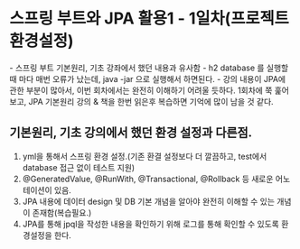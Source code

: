 <h1>스프링 부트와 JPA 활용1 - 1일차(프로젝트 환경설정) </h1>
- 스프링 부트 기본원리, 기초 강좌에서 했던 내용과 유사함
- h2 database 를 실행할때 마다 매번 오류가 났는데, java -jar 으로 실행해서 하면된다.
- 강의 내용이 JPA에 관한 부분이 많아서, 이번 회차에서는 완전히 이해하기 어려울 듯하다.
  1회차에 쭉 훑어보고, JPA 기본원리 강의 & 책을 한번 읽은후 복습하면 기억에 많이 남을 것 같다.

## 기본원리, 기초 강의에서 했던 환경 설정과 다른점.

1. yml을 통해서 스프링 환경 설정.(기존 환결 설정보다 더 깔끔하고, test에서 database 접근 없이 테스트 지원)
2. @GeneratedValue, @RunWith, @Transactional, @Rollback 등 새로운 어노테이션이 있음.
3. JPA 내용에 데이터 design 및 DB 기본 개념을 알아야 완전히 이해할 수 있는 개념이 존재함(복습필요.)
4. JPA를 통해 jpql을 작성한 내용을 확인하기 위해 로그를 통해 확인할 수 있도록 환경설정을 한다.